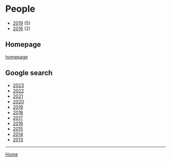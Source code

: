 # People

  * [2019](./people-2019.md) (5)
  * [2016](./people-2016.md) (2)

## Homepage

[homepage](https://people.com/)

## Google search

  * [2023](https://www.google.com/search?q=site%3Apeople.com/+prince&tbs=cdr%3A1%2Ccd_min%3A1%2F1%2F2023%2Ccd_max%3A12%2F31%2F2023)
  * [2022](https://www.google.com/search?q=site%3Apeople.com/+prince&tbs=cdr%3A1%2Ccd_min%3A1%2F1%2F2022%2Ccd_max%3A12%2F31%2F2022)
  * [2021](https://www.google.com/search?q=site%3Apeople.com/+prince&tbs=cdr%3A1%2Ccd_min%3A1%2F1%2F2021%2Ccd_max%3A12%2F31%2F2021)
  * [2020](https://www.google.com/search?q=site%3Apeople.com/+prince&tbs=cdr%3A1%2Ccd_min%3A1%2F1%2F2020%2Ccd_max%3A12%2F31%2F2020)
  * [2019](https://www.google.com/search?q=site%3Apeople.com/+prince&tbs=cdr%3A1%2Ccd_min%3A1%2F1%2F2019%2Ccd_max%3A12%2F31%2F2019)
  * [2018](https://www.google.com/search?q=site%3Apeople.com/+prince&tbs=cdr%3A1%2Ccd_min%3A1%2F1%2F2018%2Ccd_max%3A12%2F31%2F2018)
  * [2017](https://www.google.com/search?q=site%3Apeople.com/+prince&tbs=cdr%3A1%2Ccd_min%3A1%2F1%2F2017%2Ccd_max%3A12%2F31%2F2017)
  * [2016](https://www.google.com/search?q=site%3Apeople.com/+prince&tbs=cdr%3A1%2Ccd_min%3A1%2F1%2F2016%2Ccd_max%3A12%2F31%2F2016)
  * [2015](https://www.google.com/search?q=site%3Apeople.com/+prince&tbs=cdr%3A1%2Ccd_min%3A1%2F1%2F2015%2Ccd_max%3A12%2F31%2F2015)
  * [2014](https://www.google.com/search?q=site%3Apeople.com/+prince&tbs=cdr%3A1%2Ccd_min%3A1%2F1%2F2014%2Ccd_max%3A12%2F31%2F2014)
  * [2013](https://www.google.com/search?q=site%3Apeople.com/+prince&tbs=cdr%3A1%2Ccd_min%3A1%2F1%2F2013%2Ccd_max%3A12%2F31%2F2013)

----

[Home](../index.md)
